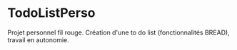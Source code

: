 # TodoListPerso

Projet personnel fil rouge.
Création d'une to do list (fonctionnalités BREAD), travail en autonomie.

